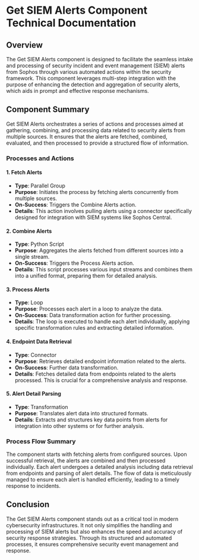 # Get SIEM Alerts Component Technical Documentation

## Overview
The Get SIEM Alerts component is designed to facilitate the seamless intake and processing of security incident and event management (SIEM) alerts from Sophos through various automated actions within the security framework. This component leverages multi-step integration with the purpose of enhancing the detection and aggregation of security alerts, which aids in prompt and effective response mechanisms.

## Component Summary
Get SIEM Alerts orchestrates a series of actions and processes aimed at gathering, combining, and processing data related to security alerts from multiple sources. It ensures that the alerts are fetched, combined, evaluated, and then processed to provide a structured flow of information.

### Processes and Actions

#### 1. **Fetch Alerts**
   - **Type**: Parallel Group
   - **Purpose**: Initiates the process by fetching alerts concurrently from multiple sources.
   - **On-Success**: Triggers the Combine Alerts action.
   - **Details**: This action involves pulling alerts using a connector specifically designed for integration with SIEM systems like Sophos Central.

#### 2. **Combine Alerts**
   - **Type**: Python Script
   - **Purpose**: Aggregates the alerts fetched from different sources into a single stream.
   - **On-Success**: Triggers the Process Alerts action.
   - **Details**: This script processes various input streams and combines them into a unified format, preparing them for detailed analysis.

#### 3. **Process Alerts**
   - **Type**: Loop
   - **Purpose**: Processes each alert in a loop to analyze the data.
   - **On-Success**: Data transformation action for further processing.
   - **Details**: The loop is executed to handle each alert individually, applying specific transformation rules and extracting detailed information.

#### 4. **Endpoint Data Retrieval** 
   - **Type**: Connector
   - **Purpose**: Retrieves detailed endpoint information related to the alerts.
   - **On-Success**: Further data transformation.
   - **Details**: Fetches detailed data from endpoints related to the alerts processed. This is crucial for a comprehensive analysis and response.

#### 5. **Alert Detail Parsing**
   - **Type**: Transformation
   - **Purpose**: Translates alert data into structured formats.
   - **Details**: Extracts and structures key data points from alerts for integration into other systems or for further analysis.

### Process Flow Summary
The component starts with fetching alerts from configured sources. Upon successful retrieval, the alerts are combined and then processed individually. Each alert undergoes a detailed analysis including data retrieval from endpoints and parsing of alert details. The flow of data is meticulously managed to ensure each alert is handled efficiently, leading to a timely response to incidents.

## Conclusion
The Get SIEM Alerts component stands out as a critical tool in modern cybersecurity infrastructures. It not only simplifies the handling and processing of SIEM alerts but also enhances the speed and accuracy of security response strategies. Through its structured and automated processes, it ensures comprehensive security event management and response.
